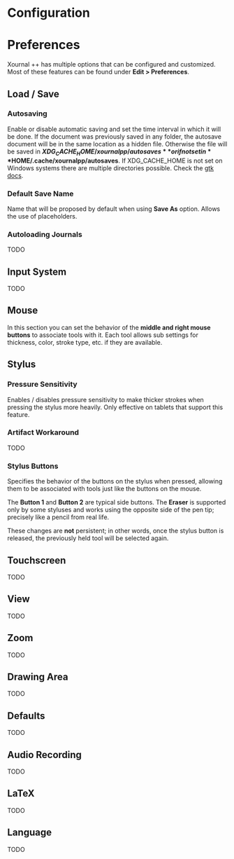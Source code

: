 # Configuration

# Preferences
Xournal ++ has multiple options that can be configured and customized. Most of these features can be found under **Edit > Preferences**.

## Load / Save

### Autosaving

Enable or disable automatic saving and set the time interval in which it will be done. If the document was previously saved in any folder, the autosave document will be in the same location as a hidden file. Otherwise the file will be saved in **$XDG_CACHE_HOME/xournalpp/autosaves** or if not set in **$HOME/.cache/xournalpp/autosaves**. If XDG_CACHE_HOME is not set on Windows systems there are multiple directories possible. Check the [gtk docs](https://docs.gtk.org/glib/func.get_user_cache_dir.html).

### Default Save Name

Name that will be proposed by default when using **Save As** option. Allows the use of placeholders.

### Autoloading Journals

TODO

## Input System

TODO

## Mouse

In this section you can set the behavior of the **middle and right mouse buttons** to associate tools with it. Each tool allows sub settings for thickness, color, stroke type, etc. if they are available.

## Stylus

### Pressure Sensitivity

Enables / disables pressure sensitivity to make thicker strokes when pressing the stylus more heavily. Only effective on tablets that support this feature.

### Artifact Workaround

TODO

### Stylus Buttons

Specifies the behavior of the buttons on the stylus when pressed, allowing them to be associated with tools just like the buttons on the mouse.

The **Button 1** and **Button 2** are typical side buttons. The **Eraser** is supported only by some styluses and works using the opposite side of the pen tip; precisely like a pencil from real life.

These changes are **not** persistent; in other words, once the stylus button is released, the previously held tool will be selected again.


## Touchscreen

TODO

## View

TODO

## Zoom

TODO

## Drawing Area

TODO

## Defaults

TODO

## Audio Recording 

TODO

## LaTeX

TODO

## Language

TODO
